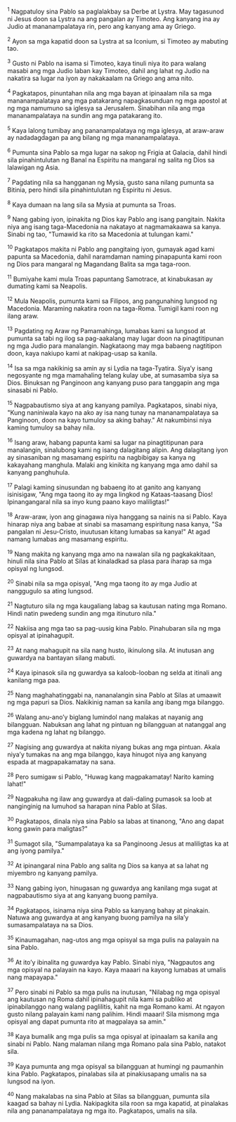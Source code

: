 <sup>1</sup>
Nagpatuloy sina Pablo sa paglalakbay sa Derbe at Lystra. May tagasunod ni Jesus doon sa Lystra na ang pangalan ay Timoteo. Ang kanyang ina ay Judio at mananampalataya rin, pero ang kanyang ama ay Griego. 

<sup>2</sup>
Ayon sa mga kapatid doon sa Lystra at sa Iconium, si Timoteo ay mabuting tao. 

<sup>3</sup>
Gusto ni Pablo na isama si Timoteo, kaya tinuli niya ito para walang masabi ang mga Judio laban kay Timoteo, dahil ang lahat ng Judio na nakatira sa lugar na iyon ay nakakaalam na Griego ang ama nito. 

<sup>4</sup>
Pagkatapos, pinuntahan nila ang mga bayan at ipinaalam nila sa mga mananampalataya ang mga patakarang napagkasunduan ng mga apostol at ng mga namumuno sa iglesya sa Jerusalem. Sinabihan nila ang mga mananampalataya na sundin ang mga patakarang ito. 

<sup>5</sup>
Kaya lalong tumibay ang pananampalataya ng mga iglesya, at araw-araw ay nadadagdagan pa ang bilang ng mga mananampalataya.

<sup>6</sup>
Pumunta sina Pablo sa mga lugar na sakop ng Frigia at Galacia, dahil hindi sila pinahintulutan ng Banal na Espiritu na mangaral ng salita ng Dios sa lalawigan ng Asia. 

<sup>7</sup>
Pagdating nila sa hangganan ng Mysia, gusto sana nilang pumunta sa Bitinia, pero hindi sila pinahintulutan ng Espiritu ni Jesus. 

<sup>8</sup>
Kaya dumaan na lang sila sa Mysia at pumunta sa Troas. 

<sup>9</sup>
Nang gabing iyon, ipinakita ng Dios kay Pablo ang isang pangitain. Nakita niya ang isang taga-Macedonia na nakatayo at nagmamakaawa sa kanya. Sinabi ng tao, "Tumawid ka rito sa Macedonia at tulungan kami." 

<sup>10</sup>
Pagkatapos makita ni Pablo ang pangitaing iyon, gumayak agad kami papunta sa Macedonia, dahil naramdaman naming pinapapunta kami roon ng Dios para mangaral ng Magandang Balita sa mga taga-roon.

<sup>11</sup>
Bumiyahe kami mula Troas papuntang Samotrace, at kinabukasan ay dumating kami sa Neapolis. 

<sup>12</sup>
Mula Neapolis, pumunta kami sa Filipos, ang pangunahing lungsod ng Macedonia. Maraming nakatira roon na taga-Roma. Tumigil kami roon ng ilang araw. 

<sup>13</sup>
Pagdating ng Araw ng Pamamahinga, lumabas kami sa lungsod at pumunta sa tabi ng ilog sa pag-aakalang may lugar doon na pinagtitipunan ng mga Judio para manalangin. Nagkataong may mga babaeng nagtitipon doon, kaya nakiupo kami at nakipag-usap sa kanila. 

<sup>14</sup>
Isa sa mga nakikinig sa amin ay si Lydia na taga-Tyatira. Siyaʼy isang negosyante ng mga mamahaling telang kulay ube, at sumasamba siya sa Dios. Binuksan ng Panginoon ang kanyang puso para tanggapin ang mga sinasabi ni Pablo. 

<sup>15</sup>
Nagpabautismo siya at ang kanyang pamilya. Pagkatapos, sinabi niya, "Kung naniniwala kayo na ako ay isa nang tunay na mananampalataya sa Panginoon, doon na kayo tumuloy sa aking bahay." At nakumbinsi niya kaming tumuloy sa bahay nila.

<sup>16</sup>
Isang araw, habang papunta kami sa lugar na pinagtitipunan para manalangin, sinalubong kami ng isang dalagitang alipin. Ang dalagitang iyon ay sinasaniban ng masamang espiritu na nagbibigay sa kanya ng kakayahang manghula. Malaki ang kinikita ng kanyang mga amo dahil sa kanyang panghuhula. 

<sup>17</sup>
Palagi kaming sinusundan ng babaeng ito at ganito ang kanyang isinisigaw, "Ang mga taong ito ay mga lingkod ng Kataas-taasang Dios! Ipinangangaral nila sa inyo kung paano kayo maliligtas!" 

<sup>18</sup>
Araw-araw, iyon ang ginagawa niya hanggang sa nainis na si Pablo. Kaya hinarap niya ang babae at sinabi sa masamang espiritung nasa kanya, "Sa pangalan ni Jesu-Cristo, inuutusan kitang lumabas sa kanya!" At agad namang lumabas ang masamang espiritu. 

<sup>19</sup>
Nang makita ng kanyang mga amo na nawalan sila ng pagkakakitaan, hinuli nila sina Pablo at Silas at kinaladkad sa plasa para iharap sa mga opisyal ng lungsod. 

<sup>20</sup>
Sinabi nila sa mga opisyal, "Ang mga taong ito ay mga Judio at nanggugulo sa ating lungsod. 

<sup>21</sup>
Nagtuturo sila ng mga kaugaliang labag sa kautusan nating mga Romano. Hindi natin pwedeng sundin ang mga itinuturo nila." 

<sup>22</sup>
Nakiisa ang mga tao sa pag-uusig kina Pablo. Pinahubaran sila ng mga opisyal at ipinahagupit. 

<sup>23</sup>
At nang mahagupit na sila nang husto, ikinulong sila. At inutusan ang guwardya na bantayan silang mabuti. 

<sup>24</sup>
Kaya ipinasok sila ng guwardya sa kaloob-looban ng selda at itinali ang kanilang mga paa. 

<sup>25</sup>
Nang maghahatinggabi na, nananalangin sina Pablo at Silas at umaawit ng mga papuri sa Dios. Nakikinig naman sa kanila ang ibang mga bilanggo. 

<sup>26</sup>
Walang anu-anoʼy biglang lumindol nang malakas at nayanig ang bilangguan. Nabuksan ang lahat ng pintuan ng bilangguan at natanggal ang mga kadena ng lahat ng bilanggo. 

<sup>27</sup>
Nagising ang guwardya at nakita niyang bukas ang mga pintuan. Akala niyaʼy tumakas na ang mga bilanggo, kaya hinugot niya ang kanyang espada at magpapakamatay na sana. 

<sup>28</sup>
Pero sumigaw si Pablo, "Huwag kang magpakamatay! Narito kaming lahat!" 

<sup>29</sup>
Nagpakuha ng ilaw ang guwardya at dali-daling pumasok sa loob at nanginginig na lumuhod sa harapan nina Pablo at Silas. 

<sup>30</sup>
Pagkatapos, dinala niya sina Pablo sa labas at tinanong, "Ano ang dapat kong gawin para maligtas?" 

<sup>31</sup>
Sumagot sila, "Sumampalataya ka sa Panginoong Jesus at maliligtas ka at ang iyong pamilya." 

<sup>32</sup>
At ipinangaral nina Pablo ang salita ng Dios sa kanya at sa lahat ng miyembro ng kanyang pamilya. 

<sup>33</sup>
Nang gabing iyon, hinugasan ng guwardya ang kanilang mga sugat at nagpabautismo siya at ang kanyang buong pamilya. 

<sup>34</sup>
Pagkatapos, isinama niya sina Pablo sa kanyang bahay at pinakain. Natuwa ang guwardya at ang kanyang buong pamilya na silaʼy sumasampalataya na sa Dios. 

<sup>35</sup>
Kinaumagahan, nag-utos ang mga opisyal sa mga pulis na palayain na sina Pablo. 

<sup>36</sup>
At itoʼy ibinalita ng guwardya kay Pablo. Sinabi niya, "Nagpautos ang mga opisyal na palayain na kayo. Kaya maaari na kayong lumabas at umalis nang mapayapa." 

<sup>37</sup>
Pero sinabi ni Pablo sa mga pulis na inutusan, "Nilabag ng mga opisyal ang kautusan ng Roma dahil ipinahagupit nila kami sa publiko at ipinabilanggo nang walang paglilitis, kahit na mga Romano kami. At ngayon gusto nilang palayain kami nang palihim. Hindi maaari! Sila mismong mga opisyal ang dapat pumunta rito at magpalaya sa amin." 

<sup>38</sup>
Kaya bumalik ang mga pulis sa mga opisyal at ipinaalam sa kanila ang sinabi ni Pablo. Nang malaman nilang mga Romano pala sina Pablo, natakot sila. 

<sup>39</sup>
Kaya pumunta ang mga opisyal sa bilangguan at humingi ng paumanhin kina Pablo. Pagkatapos, pinalabas sila at pinakiusapang umalis na sa lungsod na iyon. 

<sup>40</sup>
Nang makalabas na sina Pablo at Silas sa bilangguan, pumunta sila kaagad sa bahay ni Lydia. Nakipagkita sila roon sa mga kapatid, at pinalakas nila ang pananampalataya ng mga ito. Pagkatapos, umalis na sila.